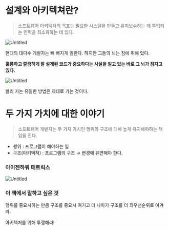 # 설계와 아키텍쳐란?

> 소프트웨어 아키텍처의 목표는 필요한 시스템을 만들고 유지보수하는 데 투입되는 인력을 최소화하는 데 있다.
> 

![Untitled](https://s3-us-west-2.amazonaws.com/secure.notion-static.com/6c18f10c-12a9-4212-b531-946f4dd2a0ef/Untitled.png)

현대의 대다수 개발자는 뼈 빠지게 일한다. 하지만 그들의 뇌는 잠에 취해 있다.

**훌륭하고 깔끔하게 잘 설계된 코드가 중요하다는 사실을 알고 있는 바로 그 뇌가 잠자고 있다.**

![Untitled](https://s3-us-west-2.amazonaws.com/secure.notion-static.com/f31885a3-e1de-4c8e-b31b-2f3c2a60e8ae/Untitled.png)

빨리 가는 유일한 방법은 제대로 가는 것이다.

# 두 가지 가치에 대한 이야기

> 소프트웨어 개발자는 두 가지 가치인 행위와 구조에 대해 높게 유지해야하는 책임을 진다.
> 
- 행위 : 프로그램이 해야하는 일
- 구조(아키텍쳐) : 프로그램의 구조
→ 변경에 유연해야 한다.

### 아이젠하워 매트릭스

![Untitled](https://s3-us-west-2.amazonaws.com/secure.notion-static.com/db6a4bf3-936f-4fb6-baf0-8fcd10a92518/Untitled.png)

### 이 책에서 말하고 싶은 것

행위를 중요시하는 만큼 구조를 중요시 여기고 더 나아가 구조를 더 최우선순위로 여겨라.

아키텍처를 위해 투쟁해라!